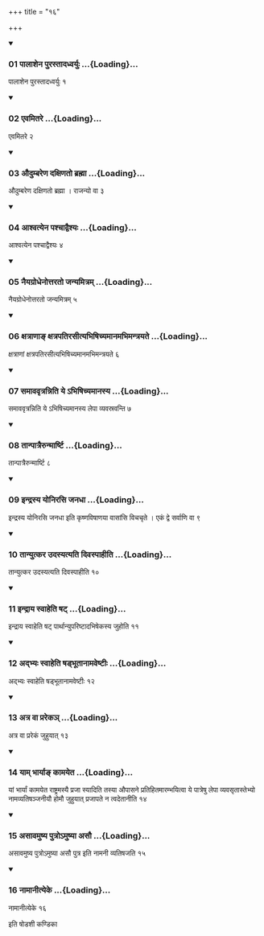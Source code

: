 +++
title = "१६"

+++

<div class="js_include" includetitle="true" newlevelforh1="3" unfilled="" url="/vedAH_yajuH/taittirIyam/sUtram/ApastambaH/shrautam/vishvAsa-prastutiH/18/16/01_pAlAshena_purastAdadhvaryuH.md">
<details open><summary><h3>01 पालाशेन पुरस्तादध्वर्युः ...{Loading}...</h3></summary>

पालाशेन पुरस्तादध्वर्युः १
</details>
</div>


<div class="js_include" includetitle="true" newlevelforh1="3" unfilled="" url="/vedAH_yajuH/taittirIyam/sUtram/ApastambaH/shrautam/vishvAsa-prastutiH/18/16/02_evamitare.md">
<details open><summary><h3>02 एवमितरे ...{Loading}...</h3></summary>

एवमितरे २
</details>
</div>


<div class="js_include" includetitle="true" newlevelforh1="3" unfilled="" url="/vedAH_yajuH/taittirIyam/sUtram/ApastambaH/shrautam/vishvAsa-prastutiH/18/16/03_audumbareNa_daxiNato_brahmA.md">
<details open><summary><h3>03 औदुम्बरेण दक्षिणतो ब्रह्मा ...{Loading}...</h3></summary>

औदुम्बरेण दक्षिणतो ब्रह्मा । राजन्यो वा ३
</details>
</div>


<div class="js_include" includetitle="true" newlevelforh1="3" unfilled="" url="/vedAH_yajuH/taittirIyam/sUtram/ApastambaH/shrautam/vishvAsa-prastutiH/18/16/04_Ashvatyena_pashchAdvaishyaH.md">
<details open><summary><h3>04 आश्वत्येन पश्चाद्वैश्यः ...{Loading}...</h3></summary>

आश्वत्येन पश्चाद्वैश्यः ४
</details>
</div>


<div class="js_include" includetitle="true" newlevelforh1="3" unfilled="" url="/vedAH_yajuH/taittirIyam/sUtram/ApastambaH/shrautam/vishvAsa-prastutiH/18/16/05_naiyagrodhenottarato_janyamitram.md">
<details open><summary><h3>05 नैयग्रोधेनोत्तरतो जन्यमित्रम् ...{Loading}...</h3></summary>

नैयग्रोधेनोत्तरतो जन्यमित्रम् ५
</details>
</div>


<div class="js_include" includetitle="true" newlevelforh1="3" unfilled="" url="/vedAH_yajuH/taittirIyam/sUtram/ApastambaH/shrautam/vishvAsa-prastutiH/18/16/06_xatrANA~N_xatrapatirasItyabhiShichyamAnamabhimantrayate.md">
<details open><summary><h3>06 क्षत्राणाङ् क्षत्रपतिरसीत्यभिषिच्यमानमभिमन्त्रयते ...{Loading}...</h3></summary>

क्षत्राणां क्षत्रपतिरसीत्यभिषिच्यमानमभिमन्त्रयते ६
</details>
</div>


<div class="js_include" includetitle="true" newlevelforh1="3" unfilled="" url="/vedAH_yajuH/taittirIyam/sUtram/ApastambaH/shrautam/vishvAsa-prastutiH/18/16/07_samAvavRtranniti_ye.abhiShichyamAnasya.md">
<details open><summary><h3>07 समाववृत्रन्निति ये ऽभिषिच्यमानस्य ...{Loading}...</h3></summary>

समाववृत्रन्निति ये ऽभिषिच्यमानस्य लेपा व्यवस्रवन्ति ७
</details>
</div>


<div class="js_include" includetitle="true" newlevelforh1="3" unfilled="" url="/vedAH_yajuH/taittirIyam/sUtram/ApastambaH/shrautam/vishvAsa-prastutiH/18/16/08_tAnpAtrairunmArShTi.md">
<details open><summary><h3>08 तान्पात्रैरुन्मार्ष्टि ...{Loading}...</h3></summary>

तान्पात्रैरुन्मार्ष्टि ८
</details>
</div>


<div class="js_include" includetitle="true" newlevelforh1="3" unfilled="" url="/vedAH_yajuH/taittirIyam/sUtram/ApastambaH/shrautam/vishvAsa-prastutiH/18/16/09_indrasya_yonirasi_janadhA.md">
<details open><summary><h3>09 इन्द्रस्य योनिरसि जनधा ...{Loading}...</h3></summary>

इन्द्रस्य योनिरसि जनधा इति कृष्णविषाणया वासांसि विचचृते । एकं द्वे सर्वाणि वा ९
</details>
</div>


<div class="js_include" includetitle="true" newlevelforh1="3" unfilled="" url="/vedAH_yajuH/taittirIyam/sUtram/ApastambaH/shrautam/vishvAsa-prastutiH/18/16/10_tAnyutkara_udasyatyati_divaspAhIti.md">
<details open><summary><h3>10 तान्युत्कर उदस्यत्यति दिवस्पाहीति ...{Loading}...</h3></summary>

तान्युत्कर उदस्यत्यति दिवस्पाहीति १०
</details>
</div>


<div class="js_include" includetitle="true" newlevelforh1="3" unfilled="" url="/vedAH_yajuH/taittirIyam/sUtram/ApastambaH/shrautam/vishvAsa-prastutiH/18/16/11_indrAya_svAheti_ShaT.md">
<details open><summary><h3>11 इन्द्राय स्वाहेति षट् ...{Loading}...</h3></summary>

इन्द्राय स्वाहेति षट् पार्थान्युपरिष्टादभिषेकस्य जुहोति ११
</details>
</div>


<div class="js_include" includetitle="true" newlevelforh1="3" unfilled="" url="/vedAH_yajuH/taittirIyam/sUtram/ApastambaH/shrautam/vishvAsa-prastutiH/18/16/12_adbhyaH_svAheti_ShaDbhUtAnAmaveShTIH.md">
<details open><summary><h3>12 अद्भ्यः स्वाहेति षड्भूतानामवेष्टीः ...{Loading}...</h3></summary>

अद्भ्यः स्वाहेति षड्भूतानामवेष्टीः १२
</details>
</div>


<div class="js_include" includetitle="true" newlevelforh1="3" unfilled="" url="/vedAH_yajuH/taittirIyam/sUtram/ApastambaH/shrautam/vishvAsa-prastutiH/18/16/13_atra_vA_prareka~n.md">
<details open><summary><h3>13 अत्र वा प्ररेकञ् ...{Loading}...</h3></summary>

अत्र वा प्ररेकं जुहुयात् १३
</details>
</div>


<div class="js_include" includetitle="true" newlevelforh1="3" unfilled="" url="/vedAH_yajuH/taittirIyam/sUtram/ApastambaH/shrautam/vishvAsa-prastutiH/18/16/14_yAm_bhAryA~N_kAmayeta.md">
<details open><summary><h3>14 याम् भार्याङ् कामयेत ...{Loading}...</h3></summary>

यां भार्यां कामयेत राष्ट्रमस्यै प्रजा स्यादिति तस्या औपासने प्रतिहितमारम्भयित्वा ये पात्रेषु लेपा व्यवसृतास्तेभ्यो नामव्यतिषञ्जनीयौ होमौ जुहुयात् प्रजापते न त्वदेतानीति १४
</details>
</div>


<div class="js_include" includetitle="true" newlevelforh1="3" unfilled="" url="/vedAH_yajuH/taittirIyam/sUtram/ApastambaH/shrautam/vishvAsa-prastutiH/18/16/15_asAvamuShya_putro-muShyA_asau.md">
<details open><summary><h3>15 असावमुष्य पुत्रोऽमुष्या असौ ...{Loading}...</h3></summary>

असावमुष्य पुत्रोऽमुष्या असौ पुत्र इति नामनी व्यतिषजति १५
</details>
</div>


<div class="js_include" includetitle="true" newlevelforh1="3" unfilled="" url="/vedAH_yajuH/taittirIyam/sUtram/ApastambaH/shrautam/vishvAsa-prastutiH/18/16/16_nAmAnItyeke.md">
<details open><summary><h3>16 नामानीत्येके ...{Loading}...</h3></summary>

नामानीत्येके १६
</details>
</div>



  
इति षोडशी कण्डिका 
